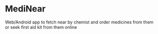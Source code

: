 # MediNear
Web/Android app to fetch near by chemist and order medicines from them or seek first aid kit from them online

